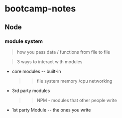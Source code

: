 # bootcamp-notes

## Node

### module system

> how you pass data / functions from file to file

> 3 ways to interact with modules 
  - core modules
    -- built-in 
    >> file system
    >> memory /cpu
    >> networking
  - 3rd party modules
    >> NPM - modules that other people write
  - 1st party Module
    -- the ones you write
